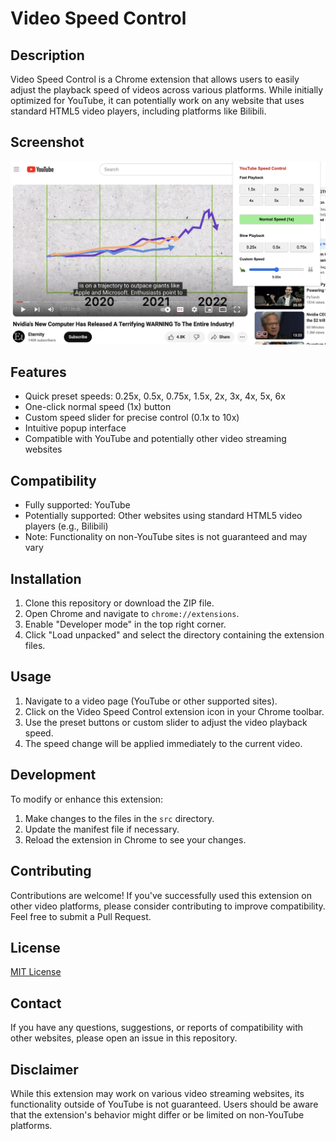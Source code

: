 # Video Speed Control

## Description

Video Speed Control is a Chrome extension that allows users to easily adjust the playback speed of videos across various platforms. While initially optimized for YouTube, it can potentially work on any website that uses standard HTML5 video players, including platforms like Bilibili.

## Screenshot

![Video Speed Control Screenshot](assets/screenshot.png)

## Features

- Quick preset speeds: 0.25x, 0.5x, 0.75x, 1.5x, 2x, 3x, 4x, 5x, 6x
- One-click normal speed (1x) button
- Custom speed slider for precise control (0.1x to 10x)
- Intuitive popup interface
- Compatible with YouTube and potentially other video streaming websites

## Compatibility

- Fully supported: YouTube
- Potentially supported: Other websites using standard HTML5 video players (e.g., Bilibili)
- Note: Functionality on non-YouTube sites is not guaranteed and may vary

## Installation

1. Clone this repository or download the ZIP file.
2. Open Chrome and navigate to `chrome://extensions`.
3. Enable "Developer mode" in the top right corner.
4. Click "Load unpacked" and select the directory containing the extension files.

## Usage

1. Navigate to a video page (YouTube or other supported sites).
2. Click on the Video Speed Control extension icon in your Chrome toolbar.
3. Use the preset buttons or custom slider to adjust the video playback speed.
4. The speed change will be applied immediately to the current video.

## Development

To modify or enhance this extension:

1. Make changes to the files in the `src` directory.
2. Update the manifest file if necessary.
3. Reload the extension in Chrome to see your changes.

## Contributing

Contributions are welcome! If you've successfully used this extension on other video platforms, please consider contributing to improve compatibility. Feel free to submit a Pull Request.

## License

[MIT License](LICENSE)

## Contact

If you have any questions, suggestions, or reports of compatibility with other websites, please open an issue in this repository.

## Disclaimer

While this extension may work on various video streaming websites, its functionality outside of YouTube is not guaranteed. Users should be aware that the extension's behavior might differ or be limited on non-YouTube platforms.
